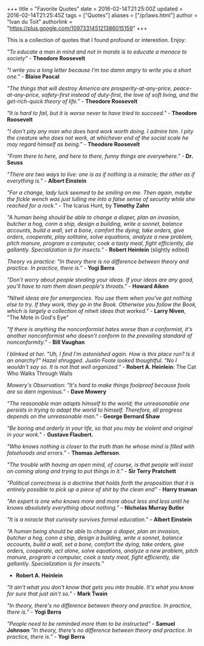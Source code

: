 +++
title = "Favorite Quotes"
date = 2016-02-14T21:25:00Z
updated = 2016-02-14T21:25:45Z
tags = ["Quotes"]
aliases = ["/p/laws.html"]
author = "Ivan du Toit"
authorlink = "https://plus.google.com/109733145121386015159"
+++

This is a collection of quotes that I found profound or interestion. Enjoy:

<div>
<p>
<i>"To educate a man in mind and not in morals is to educate a menace to society"</i> - <b>Theodore Roosevelt</b>
</p>
<p>
<i> "I write you a long letter because I'm too damn angry to write you a short one."</i> - <b>Blaise Pascal</b>
</p>
<p>
<i> "The things that will destroy America are prosperity-at-any-price, peace-at-any-price, safety-first instead of duty-first, the love of soft living, and the get-rich-quick theory of life." </i>- <b>Theodore Roosevelt </b>
</p>
<p>
<i>"It is hard to fail, but it is worse never to have tried to succeed."</i> - <b>Theodore Roosevelt</b>
</p>
<p>
<i>"I don't pity any man who does hard work worth doing. I admire him. I pity the creature who does not work, at whichever end of the social scale he may regard himself as being."</i> - <b>Theodore Roosevelt</b>
</p>
<p>
<i>"From there to here, and here to there, funny things are everywhere."</i> - <b>Dr. Seuss</b>
</p>
<p>
<i>"There are two ways to live: one is as if nothing is a miracle; the other as if everything is."</i> - <b>Albert Einstein</b>
</p>
<p>
<i>"For a change, lady luck seemed to be smiling on me. Then again, maybe the fickle wench was just lulling me into a false sense of security while she reached for a rock."</i> - The Icarus Hunt, by <b>Timothy Zahn</b>
</p>
<p>
<i>"A human being should be able to change a diaper, plan an invasion, butcher a hog, conn a ship, design a building, write a sonnet, balance accounts, build a wall, set a bone, comfort the dying, take orders, give orders, cooperate, play solitaire, solve equations, analyze a new problem, pitch manure, program a computer, cook a tasty meal, fight efficiently, die gallantly. Specialization is for insects."</i> - <b>Robert Heinlein</b> (slightly edited)
</p>
<p>
<i>Theory vs practice: "In theory there is no difference between theory and practice. In practice, there is."</i> - <b>Yogi Berra</b>
</p>
<p>
<i>"Don't worry about people stealing your ideas. If your ideas are any good, you'll have to ram them down people's throats."</i> - <b>Howard Aiken</b>
</p>
<p>
<i>"Nitwit ideas are for emergencies. You use them when you've got nothing else to try. If they work, they go in the Book. Otherwise you follow the Book, which is largely a collection of nitwit ideas that worked."</i> - <b>Larry Niven</b>, "The Mote in God's Eye"
</p>
<p>
<i>"If there is anything the nonconformist hates worse than a conformist, it's another nonconformist who doesn't conform to the prevailing standard of nonconformity." </i>- <b>Bill Vaughan</b>
</p>
<p>
<i>I blinked at her. "Uh, I find I'm astonished again. How is this place run? Is it an anarchy?" Hazel shrugged. Justin Foote looked thoughtful. "No I wouldn't say so. It is not that well organized."</i> - <b>Robert A. Heinlein</b>: The Cat Who Walks Through Walls
</p>
<p>
<i>Mowery's Observation: "It's hard to make things foolproof because fools are so darn ingenious."</i> - <b>Dave Mowery</b>
</p>
<p>
<i>"The reasonable man adapts himself to the world; the unreasonable one persists in trying to adapt the world to himself. Therefore, all progress depends on the unreasonable man."</i> -<b> George Bernard Shaw</b>
</p>
<p>
<i>"Be boring and orderly in your life, so that you may be violent and original in your work."</i> - <b>Gustave Flaubert.</b>
</p>
<p>
<i>"Who knows nothing is closer to the truth than he whose mind is filled with falsehoods and errors."</i> - <b>Thomas Jefferson</b>.
</p>
<p>
<i>"The trouble with having an open mind, of course, is that people will insist on coming along and trying to put things in it."</i> - <b>Sir Terry Pratchett</b>
</p>
<p>
<i>"Political correctness is a doctrine that holds forth the proposition that it is entirely possible to pick up a piece of shit by the clean end"</i> - <b>Harry truman</b></div>
</p>

_"An expert is one who knows more and more about less and less until he knows absolutely everything about nothing."_ – __Nicholas Murray Butler__

_"It is a miracle that curiosity survives formal education."_ – __Albert Einstein__

_“A human being should be able to change a diaper, plan an invasion, butcher a hog, conn a ship, design a building, write a sonnet, balance accounts, build a wall, set a bone, comfort the dying, take orders, give orders, cooperate, act alone, solve equations, analyze a new problem, pitch manure, program a computer, cook a tasty meal, fight efficiently, die gallantly. Specialization is for insects.”_
 - __Robert A. Heinlein__


_"It ain't what you don't know that gets you into trouble. It's what you know for sure that just ain't so."_ - __Mark Twain__

_"In theory, there's no difference between theory and practice. In practice, there is."_ - __Yogi Berra__

_"People need to be reminded more than to be instructed"_ - __Samuel Johnson__
_"In theory, there's no difference between theory and practice. In practice, there is."_ - __Yogi Berra__
